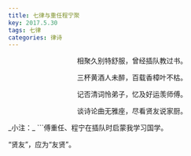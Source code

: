 ```yaml
---
title: 七律与重任程宁聚
key: 2017.5.30
tags: 七律
categories: 律诗
---
```


<p align="center">相聚久别特舒服，曾经插队教过书。
</p>
<p align="center">三杯黄酒人未醉，百载香樟叶不枯。
</p>
<p align="center">记否清词怜弟子，忆及好运羡师傅。
</p>
<p align="center">谈诗论曲无雅座，尽看贤友说家厨。
</p>
_小注：_
```傅重任、程宁在插队时启蒙我学习国学。

“贤友”，应为“友贤”。

```